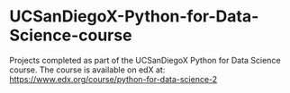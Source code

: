 # UCSanDiegoX-Python-for-Data-Science-course
Projects completed as part of the UCSanDiegoX Python for Data Science course. The course is available on edX at: https://www.edx.org/course/python-for-data-science-2

